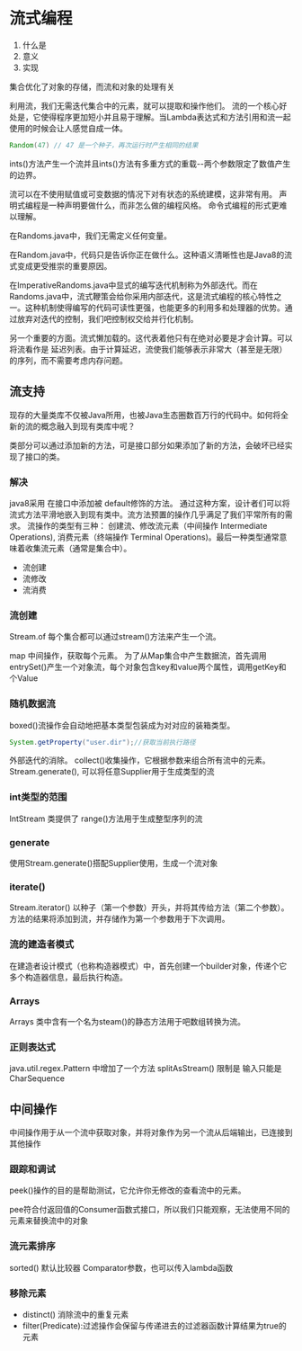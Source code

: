# 流式编程
1. 什么是
2. 意义
3. 实现

集合优化了对象的存储，而流和对象的处理有关

利用流，我们无需迭代集合中的元素，就可以提取和操作他们。
流的一个核心好处是，它使得程序更加短小并且易于理解。当Lambda表达式和方法引用和流一起使用的时候会让人感觉自成一体。
```java
Random(47) // 47 是一个种子，再次运行时产生相同的结果
```
ints()方法产生一个流并且ints()方法有多重方式的重载--两个参数限定了数值产生的边界。

流可以在不使用赋值或可变数据的情况下对有状态的系统建模，这非常有用。
声明式编程是一种声明要做什么，而非怎么做的编程风格。 命令式编程的形式更难以理解。


在Randoms.java中，我们无需定义任何变量。

在Random.java中，代码只是告诉你正在做什么。这种语义清晰性也是Java8的流式变成更受推崇的重要原因。

在ImperativeRandoms.java中显式的编写迭代机制称为外部迭代。而在Randoms.java中，流式鞭策会给你采用内部迭代，这是流式编程的核心特性之一。这种机制使得编写的代码可读性更强，也能更多的利用多和处理器的优势。通过放弃对迭代的控制，我们吧控制权交给并行化机制。

另一个重要的方面。流式懒加载的。这代表着他只有在绝对必要是才会计算。可以将流看作是 延迟列表。由于计算延迟，流使我们能够表示非常大（甚至是无限）的序列，而不需要考虑内存问题。

## 流支持

现存的大量类库不仅被Java所用，也被Java生态圈数百万行的代码中。如何将全新的流的概念融入到现有类库中呢？

类部分可以通过添加新的方法，可是接口部分如果添加了新的方法，会破坏已经实现了接口的类。

### 解决
java8采用 在接口中添加被 default修饰的方法。 通过这种方案，设计者们可以将流式方法平滑地嵌入到现有类中。流方法预置的操作几乎满足了我们平常所有的需求。
流操作的类型有三种： 创建流、修改流元素（中间操作 Intermediate Operations), 消费元素（终端操作 Terminal Operations)。最后一种类型通常意味着收集流元素（通常是集合中）。

* 流创建
* 流修改
* 流消费

### 流创建

Stream.of
每个集合都可以通过stream()方法来产生一个流。



map 中间操作，获取每个元素。
为了从Map集合中产生数据流，首先调用entrySet()产生一个对象流，每个对象包含key和value两个属性，调用getKey和个Value

### 随机数据流

boxed()流操作会自动地把基本类型包装成为对对应的装箱类型。

```java
System.getProperty("user.dir");//获取当前执行路径
```

外部迭代的消除。
collect()收集操作，它根据参数来组合所有流中的元素。
Stream.generate(), 可以将任意Supplier<T>用于生成<T>类型的流


### int类型的范围

IntStream 类提供了 range()方法用于生成整型序列的流

### generate

使用Stream.generate()搭配Supplier<T>使用，生成一个流对象

### iterate()

Stream.iterator() 以种子（第一个参数）开头，并将其传给方法（第二个参数）。方法的结果将添加到流，并存储作为第一个参数用于下次调用。

### 流的建造者模式

在建造者设计模式（也称构造器模式）中，首先创建一个builder对象，传递个它多个构造器信息，最后执行构造。

### Arrays

Arrays 类中含有一个名为steam()的静态方法用于吧数组转换为流。

### 正则表达式

java.util.regex.Pattern 中增加了一个方法 splitAsStream()
限制是 输入只能是CharSequence

## 中间操作

中间操作用于从一个流中获取对象，并将对象作为另一个流从后端输出，已连接到其他操作

### 跟踪和调试

peek()操作的目的是帮助测试，它允许你无修改的查看流中的元素。

pee符合付返回值的Consumer函数式接口，所以我们只能观察，无法使用不同的元素来替换流中的对象

### 流元素排序

sorted() 默认比较器  Comparator参数，也可以传入lambda函数

### 移除元素

* distinct() 消除流中的重复元素
* filter(Predicate):过滤操作会保留与传递进去的过滤器函数计算结果为true的元素





